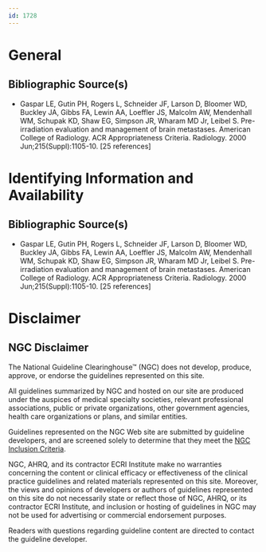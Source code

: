 ```yaml
---
id: 1728
---
```


# General

## Bibliographic Source(s)

- Gaspar LE, Gutin PH, Rogers L, Schneider JF, Larson D, Bloomer WD, Buckley JA, Gibbs FA, Lewin AA, Loeffler JS, Malcolm AW, Mendenhall WM, Schupak KD, Shaw EG, Simpson JR, Wharam MD Jr, Leibel S. Pre-irradiation evaluation and management of brain metastases. American College of Radiology. ACR Appropriateness Criteria. Radiology. 2000 Jun;215(Suppl):1105-10. [25 references]

# Identifying Information and Availability

## Bibliographic Source(s)

- Gaspar LE, Gutin PH, Rogers L, Schneider JF, Larson D, Bloomer WD, Buckley JA, Gibbs FA, Lewin AA, Loeffler JS, Malcolm AW, Mendenhall WM, Schupak KD, Shaw EG, Simpson JR, Wharam MD Jr, Leibel S. Pre-irradiation evaluation and management of brain metastases. American College of Radiology. ACR Appropriateness Criteria. Radiology. 2000 Jun;215(Suppl):1105-10. [25 references]

# Disclaimer

## NGC Disclaimer

The National Guideline Clearinghouse™ (NGC) does not develop, produce, approve, or endorse the guidelines represented on this site.

All guidelines summarized by NGC and hosted on our site are produced under the auspices of medical specialty societies, relevant professional associations, public or private organizations, other government agencies, health care organizations or plans, and similar entities.

Guidelines represented on the NGC Web site are submitted by guideline developers, and are screened solely to determine that they meet the [NGC Inclusion Criteria](/help-and-about/summaries/inclusion-criteria).

NGC, AHRQ, and its contractor ECRI Institute make no warranties concerning the content or clinical efficacy or effectiveness of the clinical practice guidelines and related materials represented on this site. Moreover, the views and opinions of developers or authors of guidelines represented on this site do not necessarily state or reflect those of NGC, AHRQ, or its contractor ECRI Institute, and inclusion or hosting of guidelines in NGC may not be used for advertising or commercial endorsement purposes.

Readers with questions regarding guideline content are directed to contact the guideline developer.

